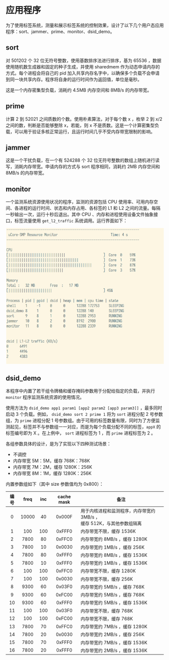 # 应用程序

为了使用标签系统，测量和展示标签系统的控制效果，设计了以下几个用户态应用程序：sort、jammer、prime、monitor、dsid_demo。

## sort

对 501202 个 32 位无符号整数，使用基数排序法进行排序，基为 65536 ，数据使用随机数生成器和固定的种子生成，并使用 sharedmem 作为动态申请内存的方式。每个进程会将自己的 pid 加入共享内存名字中，以确保多个负载不会申请到同一块共享内存。程序将自身的运行时间作为返回值，单位是毫秒。

这是一个内存密集型负载，消耗约 4.5MB 内存空间和 8MB/s 的内存带宽。

## prime

计算 2 到 52021 之间质数的个数。使用朴素算法，对于每个数 x ，枚举 2 到 x/2 之间的数，判断是否能够整除 x，若能，则 x 不是质数。这是一个计算密集型负载，可以用于验证多核正常运行，且运行时间几乎不受内存带宽限制的影响。

## jammer

这是一个干扰负载，在一个有 524288 个 32 位无符号整数的数组上随机进行读写，消耗内存带宽。申请内存的方式与 sort 程序相同，消耗约 2MB 内存空间和 8MB/s 的内存带宽。

## monitor

一个监测系统资源使用状况的程序，监测的资源包括 CPU 使用率、可用内存空间、各进程的运行时间、状态和内存占用、各标签的 L1 和 L2 之间的流量。每隔一秒输出一次，运行十秒后退出。其中 CPU 、内存和进程使用设备文件抽象接口，标签流量使用 `get_l2_traffic` 系统调用。运行界面如下：

![monitor UI](assets/monitor.png)

## dsid_demo

本程序中内置了若干组令牌桶和缓存掩码参数用于分配给指定的负载，并执行 `monitor` 程序监测系统资源的使用情况。

使用方法为 `dsid_demo app1 param1 [app2 param2 [app3 param3]]` ，最多同时启动 3 个负载。例如， `dsid_demo sort 2 prime 1` 将为 `sort` 进程分配 2 号参数组，为 `prime` 进程分配 1 号参数组。由于可用的标签数量有限，同时为了方便监测起见，标签并不与参数组一一对应，而是为每个负载分配不同的标签，`appX` 的标签编号即为 X 。在上例中， `sort` 进程标签为 1 ，而 `prime` 进程标签为 2 。

各组参数具体的设计，是为了实现以下四种测试场景：

- 不调控
- 内存带宽 5M：5M，缓存 768K：768K
- 内存带宽 7M：2M，缓存 1280K：256K
- 内存带宽 8M：1M，缓存 1280K：256K

内置参数组如下（其中 size 参数值均为 0x800）：

| 编号 | freq  | inc | cache mask | 备注                                                                        |
| :--: | :---: | :-: | :--------: | --------------------------------------------------------------------------- |
|  0   | 10000 | 40  |   0x000F   | 用于内核进程和监测程序，内存带宽约 3MB/s ，<br/>缓存 512K，与其他参数组隔离 |
|  1   |  100  | 100 |   0xFFF0   | 内存带宽不限，缓存 1536K                                                    |
|  2   | 7800  | 80  |   0xFFC0   | 内存带宽约 8MB/s ，缓存 1280K                                               |
|  3   | 7800  | 10  |   0x0030   | 内存带宽约 1MB/s ，缓存 256K                                                |
|  4   | 7800  | 80  |   0xFFF0   | 内存带宽约 8MB/s ，缓存 1536K                                               |
|  5   | 7800  | 10  |   0xFFF0   | 内存带宽约 1MB/s ，缓存 1536K                                               |
|  6   |  100  | 100 |   0xFFC0   | 内存带宽不限，缓存 1280K                                                    |
|  7   |  100  | 100 |   0x0030   | 内存带宽不限，缓存 256K                                                     |
|  8   | 9300  | 60  |   0x03F0   | 内存带宽约 5MB/s ，缓存 768K                                                |
|  9   | 9300  | 60  |   0xFC00   | 内存带宽约 5MB/s ，缓存 768K                                                |
|  10  | 9300  | 60  |   0xFFF0   | 内存带宽约 5MB/s ，缓存 1536K                                               |
|  11  |  100  | 100 |   0x03F0   | 内存带宽不限，缓存 768K                                                     |
|  12  |  100  | 100 |   0xFC00   | 内存带宽不限，缓存 768K                                                     |
|  13  | 7800  | 70  |   0xFFC0   | 内存带宽约 7MB/s ，缓存 1280K                                               |
|  14  | 7800  | 20  |   0x0030   | 内存带宽约 2MB/s ，缓存 256K                                                |
|  15  | 7800  | 70  |   0xFFF0   | 内存带宽约 7MB/s ，缓存 1536K                                               |
|  16  | 7800  | 20  |   0xFFF0   | 内存带宽约 2MB/s ，缓存 1536K                                               |
